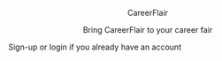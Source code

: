 <p align="center">
  CareerFlair
</p>
<p align="center">
  Bring CareerFlair to your career fair
</p>
Sign-up or login if you already have an account
